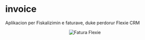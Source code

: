 # invoice
Aplikacion per Fiskalizimin e faturave, duke perdorur Flexie CRM

<p align="center">
  <img src="https://raw.githubusercontent.com/flexie-crm/invoice/d33b896828eb42c26318c9d967b4e0556597eea6/public/images/fatura-main.png" alt="Fatura Flexie" />
</p>
